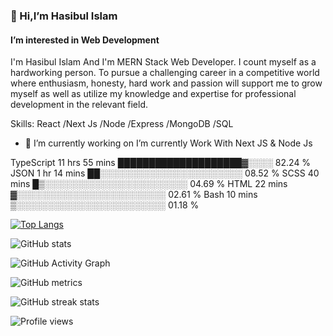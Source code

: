 ### 👋 Hi,I’m Hasibul Islam
####  I’m interested in Web Development
I'm Hasibul Islam And I'm MERN Stack Web Developer.
I count myself as a hardworking person. To pursue a challenging career in a competitive world where enthusiasm, honesty, hard work and passion will support me to grow myself as well as utilize my knowledge and expertise for professional development in the relevant field.

Skills:  React /Next Js /Node /Express /MongoDB /SQL

- 🔭 I’m currently working on  I’m currently Work With Next JS & Node Js

TypeScript   11 hrs 55 mins  ████████████████████▓░░░░   82.24 %
JSON         1 hr 14 mins    ██░░░░░░░░░░░░░░░░░░░░░░░   08.52 %
SCSS         40 mins         █▒░░░░░░░░░░░░░░░░░░░░░░░   04.69 %
HTML         22 mins         ▓░░░░░░░░░░░░░░░░░░░░░░░░   02.61 %
Bash         10 mins         ▒░░░░░░░░░░░░░░░░░░░░░░░░   01.18 %


[![Top Langs](https://github-readme-stats.vercel.app/api/top-langs/?username=hasibul1670)](https://github.com/anuraghazra/github-readme-stats)

![GitHub stats](https://github-readme-stats.vercel.app/api?username=hasibul1670&show_icons=true)  

![GitHub Activity Graph](https://activity-graph.herokuapp.com/graph?username=hasibul1670)  

![GitHub metrics](https://metrics.lecoq.io/hasibul1670)  

![GitHub streak stats](https://streak-stats.demolab.com/?user=hasibul1670)  

![Profile views](https://gpvc.arturio.dev/hasibul1670)  
